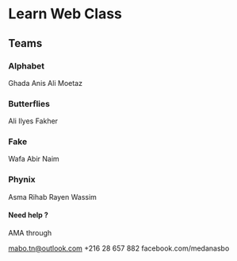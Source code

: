 # Learn Web Class

## Teams

### Alphabet
Ghada
Anis
Ali
Moetaz

### Butterflies
Ali
Ilyes
Fakher

### Fake
Wafa
Abir
Naim

### Phynix
Asma
Rihab
Rayen
Wassim

#### Need help ?
AMA through

mabo.tn@outlook.com
+216 28 657 882
facebook.com/medanasbo
